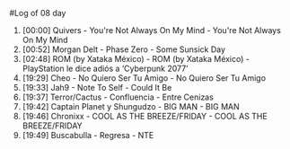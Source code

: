 #Log of 08 day

1. [00:00] Quivers - You're Not Always On My Mind - You're Not Always On My Mind
1. [00:52] Morgan Delt - Phase Zero - Some Sunsick Day
1. [02:48] ROM (by Xataka México) - ROM (by Xataka México) - PlayStation le dice adiós a ‘Cyberpunk 2077’
1. [19:29] Cheo - No Quiero Ser Tu Amigo - No Quiero Ser Tu Amigo
1. [19:33] Jah9 - Note To Self - Could It Be
1. [19:37] Terror/Cactus - Confluencia - Entre Cenizas
1. [19:42] Captain Planet y Shungudzo - BIG MAN - BIG MAN
1. [19:46] Chronixx - COOL AS THE BREEZE/FRIDAY - COOL AS THE BREEZE/FRIDAY
1. [19:49] Buscabulla - Regresa - NTE
